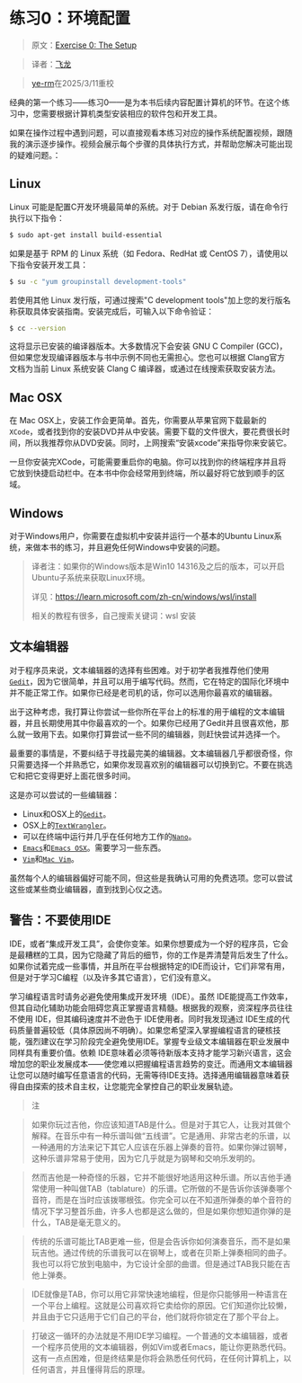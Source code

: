 # 练习0：环境配置

> 原文：[Exercise 0: The Setup](http://c.learncodethehardway.org/book/ex0.html)

> 译者：[飞龙](https://github.com/wizardforcel)

> [ye-rm](https://github.com/ye-rm)在2025/3/11重校

经典的第一个练习——练习0——是为本书后续内容配置计算机的环节。在这个练习中，您需要根据计算机类型安装相应的软件包和开发工具。

如果在操作过程中遇到问题，可以直接观看本练习对应的操作系统配置视频，跟随我的演示逐步操作。视频会展示每个步骤的具体执行方式，并帮助您解决可能出现的疑难问题。：

## Linux

Linux 可能是配置C开发环境最简单的系统。对于 Debian 系发行版，请在命令行执行以下指令：

```sh
$ sudo apt-get install build-essential
```

 如果是基于 RPM 的 Linux 系统（如 Fedora、RedHat 或 CentOS 7），请使用以下指令安装开发工具：

```sh
$ su -c "yum groupinstall development-tools"
```

若使用其他 Linux 发行版，可通过搜索"C development tools"加上您的发行版名称获取具体安装指南。安装完成后，可输入以下命令验证：

```sh
$ cc --version
```

这将显示已安装的编译器版本。大多数情况下会安装 GNU C Compiler (GCC)，但如果您发现编译器版本与书中示例不同也无需担心。您也可以根据 Clang官方文档为当前 Linux 系统安装 Clang C 编译器，或通过在线搜索获取安装方法。

## Mac OSX

在 Mac OSX上，安装工作会更简单。首先，你需要从苹果官网下载最新的`XCode`，或者找到你的安装DVD并从中安装。需要下载的文件很大，要花费很长时间，所以我推荐你从DVD安装。同时，上网搜索“安装xcode”来指导你来安装它。

一旦你安装完XCode，可能需要重启你的电脑。你可以找到你的终端程序并且将它放到快捷启动栏中。在本书中你会经常用到终端，所以最好将它放到顺手的区域。

## Windows

对于Windows用户，你需要在虚拟机中安装并运行一个基本的Ubuntu Linux系统，来做本书的练习，并且避免任何Windows中安装的问题。

> 译者注：如果你的Windows版本是Win10 14316及之后的版本，可以开启Ubuntu子系统来获取Linux环境。
>
> 详见：https://learn.microsoft.com/zh-cn/windows/wsl/install
>
> 相关的教程有很多，自己搜索关键词：wsl 安装

## 文本编辑器

对于程序员来说，文本编辑器的选择有些困难。对于初学者我推荐他们使用[`Gedit`](http://projects.gnome.org/gedit/)，因为它很简单，并且可以用于编写代码。然而，它在特定的国际化环境中并不能正常工作。如果你已经是老司机的话，你可以选用你最喜欢的编辑器。

出于这种考虑，我打算让你尝试一些你所在平台上的标准的用于编程的文本编辑器，并且长期使用其中你最喜欢的一个。如果你已经用了Gedit并且很喜欢他，那么就一致用下去。如果你打算尝试一些不同的编辑器，则赶快尝试并选择一个。

最重要的事情是，不要纠结于寻找最完美的编辑器。文本编辑器几乎都很奇怪，你只需要选择一个并熟悉它，如果你发现喜欢别的编辑器可以切换到它。不要在挑选它和把它变得更好上面花很多时间。

这是亦可以尝试的一些编辑器：

+ Linux和OSX上的[`Gedit`](http://projects.gnome.org/gedit/)。
+ OSX上的[`TextWrangler`](http://www.barebones.com/products/textwrangler/)。
+ 可以在终端中运行并几乎在任何地方工作的[`Nano`](http://www.nano-editor.org/)。
+ [`Emacs`](http://www.gnu.org/software/emacs/)和[`Emacs OSX`](http://emacsformacosx.com/)。需要学习一些东西。
+ [`Vim`](http://www.vim.org/)和[`Mac Vim`](http://code.google.com/p/macvim/)。

虽然每个人的编辑器偏好可能不同，但这些是我确认可用的免费选项。您可以尝试这些或某些商业编辑器，直到找到心仪之选。

## 警告：不要使用IDE

IDE，或者“集成开发工具”，会使你变笨。如果你想要成为一个好的程序员，它会是最糟糕的工具，因为它隐藏了背后的细节，你的工作是弄清楚背后发生了什么。如果你试着完成一些事情，并且所在平台根据特定的IDE而设计，它们非常有用，但是对于学习C编程（以及许多其它语言），它们没有意义。

学习编程语言时请务必避免使用集成开发环境（IDE）。虽然 IDE能提高工作效率，但其自动化辅助功能会阻碍您真正掌握语言精髓。根据我的观察，资深程序员往往不使用 IDE，但其编码速度并不逊色于 IDE使用者。同时我发现通过 IDE生成的代码质量普遍较低（具体原因尚不明确）。如果您希望深入掌握编程语言的硬核技能，强烈建议在学习阶段完全避免使用IDE。掌握专业级文本编辑器在职业发展中同样具有重要价值。依赖 IDE意味着必须等待新版本支持才能学习新兴语言，这会增加您的职业发展成本——使您难以把握编程语言趋势的变迁。而通用文本编辑器让您可以随时编写任意语言的代码，无需等待IDE支持。选择通用编辑器意味着获得自由探索的技术自主权，让您能完全掌控自己的职业发展轨迹。

> 注

> 如果你玩过吉他，你应该知道TAB是什么。但是对于其它人，让我对其做个解释。在音乐中有一种乐谱叫做“五线谱”。它是通用、非常古老的乐谱，以一种通用的方法来记下其它人应该在乐器上弹奏的音符。如果你弹过钢琴，这种乐谱非常易于使用，因为它几乎就是为钢琴和交响乐发明的。

> 然而吉他是一种奇怪的乐器，它并不能很好地适用这种乐谱。所以吉他手通常使用一种叫做TAB（tablature）的乐谱。它所做的不是告诉你该弹奏哪个音符，而是在当时应该拨哪根弦。你完全可以在不知道所弹奏的单个音符的情况下学习整首乐曲，许多人也都是这么做的，但是如果你想知道你弹的是什么，TAB是毫无意义的。

> 传统的乐谱可能比TAB更难一些，但是会告诉你如何演奏音乐，而不是如果玩吉他。通过传统的乐谱我可以在钢琴上，或者在贝斯上弹奏相同的曲子。我也可以将它放到电脑中，为它设计全部的曲谱。但是通过TAB我只能在吉他上弹奏。

> IDE就像是TAB，你可以用它非常快速地编程，但是你只能够用一种语言在一个平台上编程。这就是公司喜欢将它卖给你的原因。它们知道你比较懒，并且由于它只适用于它们自己的平台，他们就将你锁定在了那个平台上。

> 打破这一循环的办法就是不用IDE学习编程。一个普通的文本编辑器，或者一个程序员使用的文本编辑器，例如Vim或者Emacs，能让你更熟悉代码。这有一点点困难，但是终结果是你将会熟悉任何代码，在任何计算机上，以任何语言，并且懂得背后的原理。
